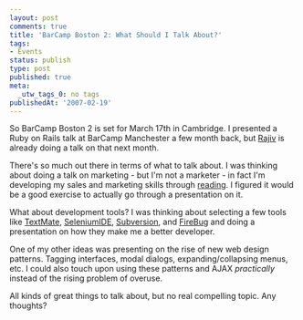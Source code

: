```yaml
---
layout: post
comments: true
title: 'BarCamp Boston 2: What Should I Talk About?'
tags:
- Events
status: publish
type: post
published: true
meta:
  _utw_tags_0: no tags
publishedAt: '2007-02-19'
---
```


So BarCamp Boston 2 is set for March 17th in Cambridge. I presented a Ruby on Rails talk at BarCamp Manchester a few month back, but <a href="https://www.rajivmanglani.com/">Rajiv</a> is already doing a talk on that next month.

There's so much out there in terms of what to talk about. I was thinking about doing a talk on marketing - but I'm not a marketer - in fact I'm developing my sales and marketing skills through <a href="https://baselineselling.com/">reading</a>. I figured it would be a good exercise to actually go through a presentation on it.

What about development tools? I was thinking about selecting a few tools like <a href="https://macromates.com/">TextMate</a>, <a href="https://addons.mozilla.org/firefox/2079/">SeleniumIDE</a>, <a href="https://subversion.tigris.org/">Subversion</a>, and <a href="https://addons.mozilla.org/firefox/1843/">FireBug</a> and doing a presentation on how they make me a better developer.

One of my other ideas was presenting on the rise of new web design patterns. Tagging interfaces, modal dialogs, expanding/collapsing menus, etc. I could also touch upon using these patterns and AJAX <em>practically</em> instead of the rising problem of overuse.

All kinds of great things to talk about, but no real compelling topic. Any thoughts?
